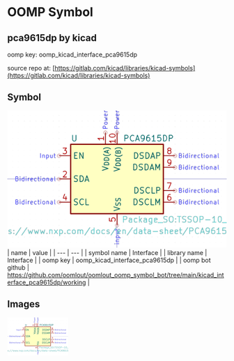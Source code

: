 # OOMP Symbol  
## pca9615dp  by kicad  
  
oomp key: oomp_kicad_interface_pca9615dp  
  
source repo at: [https://gitlab.com/kicad/libraries/kicad-symbols](https://gitlab.com/kicad/libraries/kicad-symbols)  
## Symbol  
  
[![working.png](working_600.png)](working.png)  
| name | value | 
| --- | --- | 
| symbol name | Interface | 
| library name | Interface | 
| oomp key | oomp_kicad_interface_pca9615dp | 
| oomp bot github | https://github.com/oomlout/oomlout_oomp_symbol_bot/tree/main/kicad_interface_pca9615dp/working | 
## Images  
  
[![working.png](working_140.png)](working.png)  
